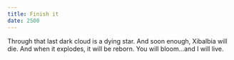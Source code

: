 ```yaml
---
title: Finish it
date: 2500
---
```


Through that last dark cloud is a dying star. And soon enough, Xibalbia will die.
And when it explodes, it will be reborn. You will bloom...and I will live.
